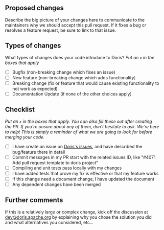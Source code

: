<!-- 
Licensed to the Apache Software Foundation (ASF) under one
or more contributor license agreements.  See the NOTICE file
distributed with this work for additional information
regarding copyright ownership.  The ASF licenses this file
to you under the Apache License, Version 2.0 (the
"License"); you may not use this file except in compliance
with the License.  You may obtain a copy of the License at

  http://www.apache.org/licenses/LICENSE-2.0

Unless required by applicable law or agreed to in writing,
software distributed under the License is distributed on an
"AS IS" BASIS, WITHOUT WARRANTIES OR CONDITIONS OF ANY
KIND, either express or implied.  See the License for the
specific language governing permissions and limitations
under the License.
-->

## Proposed changes

Describe the big picture of your changes here to communicate to the maintainers why we should accept this pull request. If it fixes a bug or resolves a feature request, be sure to link to that issue.

## Types of changes

What types of changes does your code introduce to Doris?
_Put an `x` in the boxes that apply_

- [ ] Bugfix (non-breaking change which fixes an issue)
- [ ] New feature (non-breaking change which adds functionality)
- [ ] Breaking change (fix or feature that would cause existing functionality to not work as expected)
- [ ] Documentation Update (if none of the other choices apply)

## Checklist

_Put an `x` in the boxes that apply. You can also fill these out after creating the PR. If you're unsure about any of them, don't hesitate to ask. We're here to help! This is simply a reminder of what we are going to look for before merging your code._

- [ ] I have create an issue on [Doris's issues](https://github.com/apache/incubator-doris/issues), and have described the bug/feature there in detail
- [ ] Commit messages in my PR start with the related issues ID, like "#4071 Add pull request template to doris project"
- [ ] Compiling and unit tests pass locally with my changes
- [ ] I have added tests that prove my fix is effective or that my feature works
- [ ] If this change need a document change, I have updated the document
- [ ] Any dependent changes have been merged

## Further comments

If this is a relatively large or complex change, kick off the discussion at dev@doris.apache.org by explaining why you chose the solution you did and what alternatives you considered, etc...